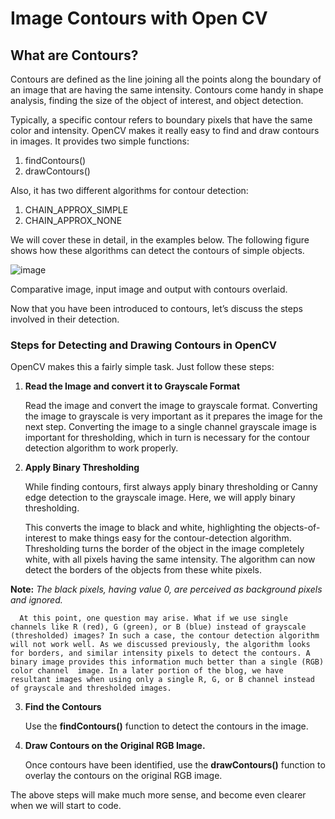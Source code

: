 # Image Contours with Open CV

## What are Contours?
Contours are defined as the line joining all the points along the boundary of an image that are having the same intensity. Contours come handy in shape analysis, finding the size of the object of interest, and object detection.

Typically, a specific contour refers to boundary pixels that have the same color and intensity. OpenCV makes it really easy to find and draw contours in images. It provides two simple functions:

1. findContours()
2. drawContours()

Also, it has two different algorithms for contour detection:

1. CHAIN_APPROX_SIMPLE
2. CHAIN_APPROX_NONE

We will cover these in detail, in the examples below. The following figure shows how these algorithms can detect the contours of simple objects.

![image](https://user-images.githubusercontent.com/62233992/137801760-f8189df3-a50b-48b3-932d-4b04fada0d1e.png)

Comparative image, input image and output with contours overlaid.

Now that you have been introduced to contours, let’s discuss the steps involved in their detection.

### Steps for Detecting and Drawing Contours in OpenCV

OpenCV makes this a fairly simple task. Just follow these steps:

1. **Read the Image and convert it to Grayscale Format**

      Read the image and convert the image to grayscale format. Converting the image to grayscale is very important as it prepares the image for the next step. Converting the image   to a single channel grayscale image is important for thresholding, which in turn is necessary for the contour detection algorithm to work properly.

2. **Apply Binary Thresholding**

      While finding contours, first always apply binary thresholding or Canny edge detection to the grayscale image. Here, we will apply binary thresholding.

      This converts the image to black and white, highlighting the objects-of-interest to make things easy for the contour-detection algorithm. Thresholding turns the border of the object in the image completely white, with all pixels having the same intensity. The algorithm can now detect the borders of the objects from these white pixels.

  **Note:** *The black pixels, having value 0, are perceived as background pixels and ignored.*

      At this point, one question may arise. What if we use single channels like R (red), G (green), or B (blue) instead of grayscale (thresholded) images? In such a case, the contour detection algorithm will not work well. As we discussed previously, the algorithm looks for borders, and similar intensity pixels to detect the contours. A binary image provides this information much better than a single (RGB) color channel  image. In a later portion of the blog, we have resultant images when using only a single R, G, or B channel instead of grayscale and thresholded images.

3. **Find the Contours**

      Use the **findContours()** function to detect the contours in the image.

4. **Draw Contours on the Original RGB Image.**

      Once contours have been identified, use the **drawContours()** function to overlay the contours on the original RGB image.

The above steps will make much more sense, and become even clearer when we will start to code.
